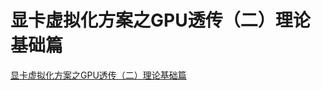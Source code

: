 # 显卡虚拟化方案之GPU透传（二）理论基础篇
[显卡虚拟化方案之GPU透传（二）理论基础篇](https://aiwithcloud.com/2021/11/28/%e6%98%be%e5%8d%a1%e8%99%9a%e6%8b%9f%e5%8c%96%e6%96%b9%e6%a1%88%e4%b9%8bgpu%e9%80%8f%e4%bc%a0%ef%bc%88%e4%ba%8c%ef%bc%89%e7%90%86%e8%ae%ba%e5%9f%ba%e7%a1%80%e7%af%87/)
